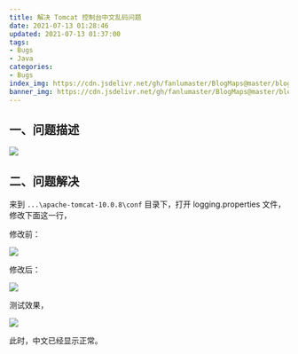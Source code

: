 ```yaml
---
title: 解决 Tomcat 控制台中文乱码问题
date: 2021-07-13 01:28:46
updated: 2021-07-13 01:37:00
tags:
- Bugs
- Java
categories:
- Bugs
index_img: https://cdn.jsdelivr.net/gh/fanlumaster/BlogMaps@master/blogs/pictures/20210713013618.png
banner_img: https://cdn.jsdelivr.net/gh/fanlumaster/BlogMaps@master/blogs/pictures/20210713013618.png
---
```


## 一、问题描述

![](https://cdn.jsdelivr.net/gh/fanlumaster/BlogMaps@master/blogs/pictures/20210713012423.png)

## 二、问题解决

来到 `...\apache-tomcat-10.0.8\conf` 目录下，打开 logging.properties 文件，修改下面这一行，

修改前：

![](https://cdn.jsdelivr.net/gh/fanlumaster/BlogMaps@master/blogs/pictures/20210713013029.png)

修改后：

![](https://cdn.jsdelivr.net/gh/fanlumaster/BlogMaps@master/blogs/pictures/20210713013137.png)

测试效果，

![](https://cdn.jsdelivr.net/gh/fanlumaster/BlogMaps@master/blogs/pictures/20210713013202.png)

此时，中文已经显示正常。